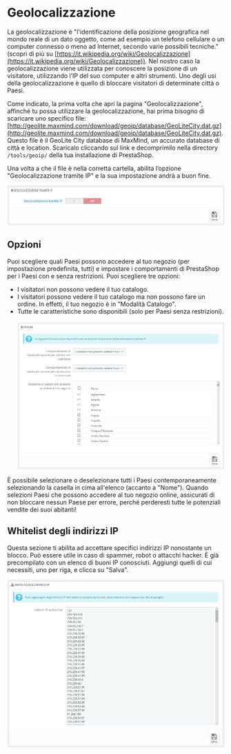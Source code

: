 # Geolocalizzazione

La geolocalizzazione è "l'identificazione della posizione geografica nel mondo reale di un dato oggetto, come ad esempio un telefono cellulare o un computer connesso o meno ad Internet, secondo varie possibili tecniche." (scopri di più su [https://it.wikipedia.org/wiki/Geolocalizzazione](https://it.wikipedia.org/wiki/Geolocalizzazione)). Nel nostro caso la geolocalizzazione viene utilizzata per conoscere la posizione di un visitatore, utilizzando l’IP del suo computer e altri strumenti. Uno degli usi della geolocalizzazione è quello di bloccare visitatori di determinate città o Paesi.

Come indicato, la prima volta che apri la pagina "Geolocalizzazione", affinché tu possa utilizzare la geolocalizzazione, hai prima bisogno di scaricare uno specifico file: [http://geolite.maxmind.com/download/geoip/database/GeoLiteCity.dat.gz](http://geolite.maxmind.com/download/geoip/database/GeoLiteCity.dat.gz). Questo file è il GeoLite City database di MaxMind, un accurato database di città e location. Scaricalo cliccando sul link e decomprimilo nella directory `/tools/geoip/` della tua installazione di PrestaShop.

Una volta a che il file è nella corretta cartella, abilita l’opzione "Geolocalizzazione tramite IP" e la sua impostazione andrà a buon fine.

![](../../../../.gitbook/assets/54267084.png)

## Opzioni <a href="geolocalizzazione-opzioni" id="geolocalizzazione-opzioni"></a>

Puoi scegliere quali Paesi possono accedere al tuo negozio (per impostazione predefinita, tutti) e impostare i comportamenti di PrestaShop per i Paesi con e senza restrizioni. Puoi scegliere tre opzioni:

* I visitatori non possono vedere il tuo catalogo.
* I visitatori possono vedere il tuo catalogo ma non possono fare un ordine. In effetti, il tuo negozio è in "Modalità Catalogo".
* Tutte le caratteristiche sono disponibili (solo per Paesi senza restrizioni).\
  \
  ![](../../../../.gitbook/assets/54267085.png)

È possibile selezionare o deselezionare tutti i Paesi contemporaneamente selezionando la casella in cima all'elenco (accanto a "Nome"). Quando selezioni Paesi che possono accedere al tuo negozio online, assicurati di non bloccare nessun Paese per errore, perché perderesti tutte le potenziali vendite dei suoi abitanti!

## Whitelist degli indirizzi IP <a href="geolocalizzazione-whitelistdegliindirizziip" id="geolocalizzazione-whitelistdegliindirizziip"></a>

Questa sezione ti abilita ad accettare specifici indirizzi IP nonostante un blocco. Può essere utile in caso di spammer, robot o attacchi hacker. È già precompilato con un elenco di buoni IP conosciuti. Aggiungi quelli di cui necessiti, uno per riga, e clicca su "Salva".

![](../../../../.gitbook/assets/54267086.png)
